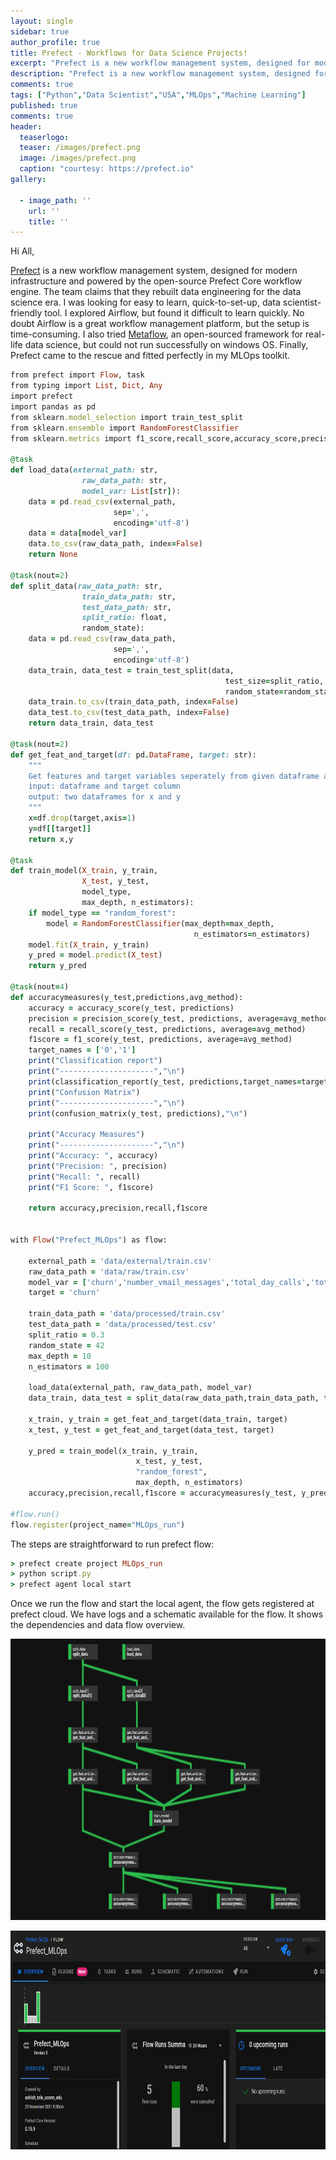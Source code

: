 ```yaml
---
layout: single
sidebar: true
author_profile: true
title: Prefect - Workflows for Data Science Projects!
excerpt: "Prefect is a new workflow management system, designed for modern infrastructure and powered by the open-source Prefect Core workflow engine."
description: "Prefect is a new workflow management system, designed for modern infrastructure and powered by the open-source Prefect Core workflow engine."
comments: true
tags: ["Python","Data Scientist","USA","MLOps","Machine Learning"]
published: true
comments: true
header:
  teaserlogo:
  teaser: /images/prefect.png
  image: /images/prefect.png
  caption: "courtesy: https://prefect.io"
gallery:

  - image_path: ''
    url: ''
    title: ''
---
```

Hi All,

[Prefect](https://github.com/PrefectHQ/prefect) is a new workflow management system, designed for modern infrastructure and powered by the open-source Prefect Core workflow engine. The team claims that they rebuilt data engineering for the data science era. I was looking for easy to learn, quick-to-set-up, data scientist-friendly tool. I explored Airflow, but found it difficult to learn quickly. No doubt Airflow is a great workflow management platform, but the setup is time-consuming. I also tried [Metaflow](https://metaflow.org/), an open-sourced framework for real-life data science, but could not run successfully on windows OS. Finally, Prefect came to the rescue and fitted perfectly in my MLOps toolkit.

```ruby
from prefect import Flow, task
from typing import List, Dict, Any
import prefect
import pandas as pd
from sklearn.model_selection import train_test_split
from sklearn.ensemble import RandomForestClassifier
from sklearn.metrics import f1_score,recall_score,accuracy_score,precision_score,confusion_matrix,classification_report

@task
def load_data(external_path: str, 
                raw_data_path: str, 
                model_var: List[str]):
    data = pd.read_csv(external_path,
                       sep=',',
                       encoding='utf-8')
    data = data[model_var]
    data.to_csv(raw_data_path, index=False)
    return None

@task(nout=2)
def split_data(raw_data_path: str,
                train_data_path: str, 
                test_data_path: str, 
                split_ratio: float, 
                random_state):
    data = pd.read_csv(raw_data_path,
                       sep=',',
                       encoding='utf-8')
    data_train, data_test = train_test_split(data,
                                                test_size=split_ratio,
                                                random_state=random_state)
    data_train.to_csv(train_data_path, index=False)
    data_test.to_csv(test_data_path, index=False)
    return data_train, data_test

@task(nout=2)
def get_feat_and_target(df: pd.DataFrame, target: str):
    """
    Get features and target variables seperately from given dataframe and target 
    input: dataframe and target column
    output: two dataframes for x and y 
    """
    x=df.drop(target,axis=1)
    y=df[[target]]
    return x,y

@task
def train_model(X_train, y_train, 
                X_test, y_test, 
                model_type,
                max_depth, n_estimators):
    if model_type == "random_forest":
        model = RandomForestClassifier(max_depth=max_depth,
                                         n_estimators=n_estimators)
    model.fit(X_train, y_train)
    y_pred = model.predict(X_test)
    return y_pred

@task(nout=4)
def accuracymeasures(y_test,predictions,avg_method):
    accuracy = accuracy_score(y_test, predictions)
    precision = precision_score(y_test, predictions, average=avg_method)
    recall = recall_score(y_test, predictions, average=avg_method)
    f1score = f1_score(y_test, predictions, average=avg_method)
    target_names = ['0','1']
    print("Classification report")
    print("---------------------","\n")
    print(classification_report(y_test, predictions,target_names=target_names),"\n")
    print("Confusion Matrix")
    print("---------------------","\n")
    print(confusion_matrix(y_test, predictions),"\n")

    print("Accuracy Measures")
    print("---------------------","\n")
    print("Accuracy: ", accuracy)
    print("Precision: ", precision)
    print("Recall: ", recall)
    print("F1 Score: ", f1score)

    return accuracy,precision,recall,f1score


with Flow("Prefect_MLOps") as flow:

    external_path = 'data/external/train.csv'
    raw_data_path = 'data/raw/train.csv'
    model_var = ['churn','number_vmail_messages','total_day_calls','total_eve_minutes','total_eve_charge','total_intl_minutes','number_customer_service_calls']
    target = 'churn'

    train_data_path = 'data/processed/train.csv'
    test_data_path = 'data/processed/test.csv'
    split_ratio = 0.3
    random_state = 42
    max_depth = 10
    n_estimators = 100

    load_data(external_path, raw_data_path, model_var)
    data_train, data_test = split_data(raw_data_path,train_data_path, test_data_path, split_ratio, random_state)

    x_train, y_train = get_feat_and_target(data_train, target)
    x_test, y_test = get_feat_and_target(data_test, target)

    y_pred = train_model(x_train, y_train, 
                            x_test, y_test, 
                            "random_forest", 
                            max_depth, n_estimators)
    accuracy,precision,recall,f1score = accuracymeasures(y_test, y_pred, 'weighted')

#flow.run()
flow.register(project_name="MLOps_run")

```
The steps are straightforward to run prefect flow:

```ruby
> prefect create project MLOps_run
> python script.py
> prefect agent local start
```
Once we run the flow and start the local agent, the flow gets registered at prefect cloud. We have logs and a schematic available for the flow. It shows the dependencies and data flow overview.

<p align="center">
  <img width="650" height="450" src="/images/prefect_1.png">
</p>

<p align="center">
  <img width="650" height="350" src="/images/prefect_2.PNG">
</p>
